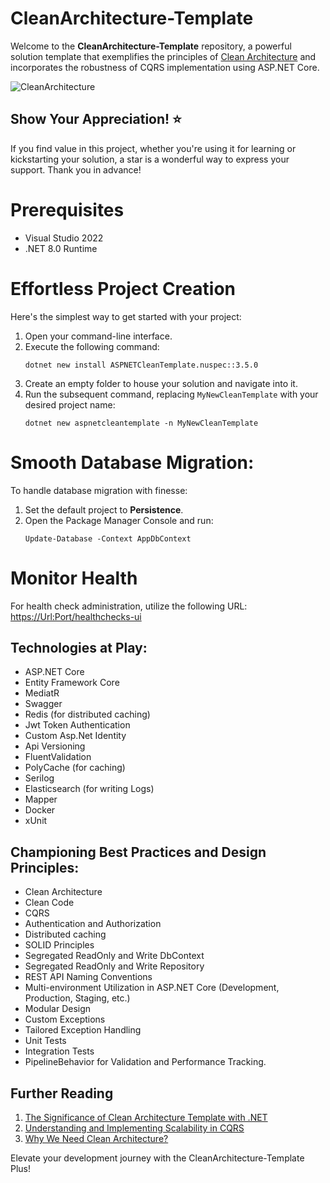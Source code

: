 # CleanArchitecture-Template
Welcome to the **CleanArchitecture-Template** repository, a powerful solution template that exemplifies the principles of [Clean Architecture](https://blog.cleancoder.com/uncle-bob/2012/08/13/the-clean-architecture.html) and incorporates the robustness of CQRS implementation using ASP.NET Core.

![CleanArchitecture](https://user-images.githubusercontent.com/42376112/110762993-a61b1580-8266-11eb-9ac1-438072319971.jpg)

## Show Your Appreciation! ⭐
If you find value in this project, whether you're using it for learning or kickstarting your solution, a star is a wonderful way to express your support. Thank you in advance!

# Prerequisites
- Visual Studio 2022
- .NET 8.0 Runtime

# Effortless Project Creation
Here's the simplest way to get started with your project:

1. Open your command-line interface.
2. Execute the following command:
   ```shell
   dotnet new install ASPNETCleanTemplate.nuspec::3.5.0
   ```
3. Create an empty folder to house your solution and navigate into it.
4. Run the subsequent command, replacing `MyNewCleanTemplate` with your desired project name:
   ```shell
   dotnet new aspnetcleantemplate -n MyNewCleanTemplate
   ```

# Smooth Database Migration:
To handle database migration with finesse:

1. Set the default project to **Persistence**.
2. Open the Package Manager Console and run:
   ```shell
   Update-Database -Context AppDbContext
   ```

# Monitor Health
For health check administration, utilize the following URL:
[https://Url:Port/healthchecks-ui](https://Url:Port/healthchecks-ui)

## Technologies at Play:

* ASP.NET Core
* Entity Framework Core
* MediatR
* Swagger
* Redis (for distributed caching)
* Jwt Token Authentication
* Custom Asp.Net Identity
* Api Versioning
* FluentValidation
* PolyCache (for caching)
* Serilog
* Elasticsearch (for writing Logs)
* Mapper
* Docker
* xUnit

## Championing Best Practices and Design Principles:

* Clean Architecture
* Clean Code
* CQRS
* Authentication and Authorization
* Distributed caching
* SOLID Principles
* Segregated ReadOnly and Write DbContext
* Segregated ReadOnly and Write Repository
* REST API Naming Conventions
* Multi-environment Utilization in ASP.NET Core (Development, Production, Staging, etc.)
* Modular Design
* Custom Exceptions
* Tailored Exception Handling
* Unit Tests
* Integration Tests
* PipelineBehavior for Validation and Performance Tracking.

## Further Reading
1. [The Significance of Clean Architecture Template with .NET](https://medium.com/@omid-ahmadpour/clean-architecture-template-with-net-and-its-importance-e5b3b97a6e48)
2. [Understanding and Implementing Scalability in CQRS](https://virgool.io/@ahmadpooromid/%D9%85%D9%81%D9%87%D9%88%D9%85-%D9%88-%D9%BE%DB%8C%D8%A7%D8%AF%D9%87-%D8%B3%D8%A7%D8%B2%DB%8C-scalability-%D8%AF%D8%B1-cqrs-peixkgrbdgff)
3. [Why We Need Clean Architecture?](https://www.youtube.com/watch?v=GO61-MiWirk&t=17s)

Elevate your development journey with the CleanArchitecture-Template Plus!

